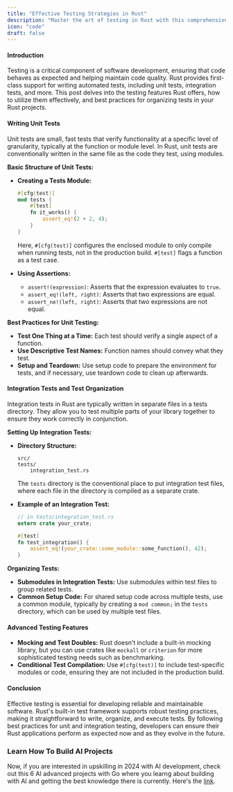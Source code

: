 ```yaml
---
title: "Effective Testing Strategies in Rust"
description: "Master the art of testing in Rust with this comprehensive guide on writing unit tests, managing integration tests, and organizing test suites. Packed with technical details, practical examples, and best practices, this post will help you ensure robustness and reliability in your Rust applications through effective testing methodologies."
icon: "code"
draft: false
---
```

#### Introduction

Testing is a critical component of software development, ensuring that code behaves as expected and helping maintain code quality. Rust provides first-class support for writing automated tests, including unit tests, integration tests, and more. This post delves into the testing features Rust offers, how to utilize them effectively, and best practices for organizing tests in your Rust projects.

#### Writing Unit Tests

Unit tests are small, fast tests that verify functionality at a specific level of granularity, typically at the function or module level. In Rust, unit tests are conventionally written in the same file as the code they test, using modules.

**Basic Structure of Unit Tests:**
- **Creating a Tests Module:**
  ```rust
  #[cfg(test)]
  mod tests {
      #[test]
      fn it_works() {
          assert_eq!(2 + 2, 4);
      }
  }
  ```
  Here, `#[cfg(test)]` configures the enclosed module to only compile when running tests, not in the production build. `#[test]` flags a function as a test case.

- **Using Assertions:**
  - `assert!(expression)`: Asserts that the expression evaluates to `true`.
  - `assert_eq!(left, right)`: Asserts that two expressions are equal.
  - `assert_ne!(left, right)`: Asserts that two expressions are not equal.

**Best Practices for Unit Testing:**
- **Test One Thing at a Time:** Each test should verify a single aspect of a function.
- **Use Descriptive Test Names:** Function names should convey what they test.
- **Setup and Teardown:** Use setup code to prepare the environment for tests, and if necessary, use teardown code to clean up afterwards.

#### Integration Tests and Test Organization

Integration tests in Rust are typically written in separate files in a tests directory. They allow you to test multiple parts of your library together to ensure they work correctly in conjunction.

**Setting Up Integration Tests:**
- **Directory Structure:**
  ```plaintext
  src/
  tests/
      integration_test.rs
  ```
  The `tests` directory is the conventional place to put integration test files, where each file in the directory is compiled as a separate crate.

- **Example of an Integration Test:**
  ```rust
  // in tests/integration_test.rs
  extern crate your_crate;

  #[test]
  fn test_integration() {
      assert_eq!(your_crate::some_module::some_function(), 42);
  }
  ```

**Organizing Tests:**
- **Submodules in Integration Tests:** Use submodules within test files to group related tests.
- **Common Setup Code:** For shared setup code across multiple tests, use a common module, typically by creating a `mod common;` in the `tests` directory, which can be used by multiple test files.

#### Advanced Testing Features

- **Mocking and Test Doubles:** Rust doesn’t include a built-in mocking library, but you can use crates like `mockall` or `criterion` for more sophisticated testing needs such as benchmarking.
- **Conditional Test Compilation:** Use `#[cfg(test)]` to include test-specific modules or code, ensuring they are not included in the production build.

#### Conclusion

Effective testing is essential for developing reliable and maintainable software. Rust's built-in test framework supports robust testing practices, making it straightforward to write, organize, and execute tests. By following best practices for unit and integration testing, developers can ensure their Rust applications perform as expected now and as they evolve in the future.

### Learn How To Build AI Projects

Now, if you are interested in upskilling in 2024 with AI development, check out this 6 AI advanced projects with Go where you learng about building with AI and getting the best knowledge there is currently. Here's the [link](https://akhilsharmatech.gumroad.com/l/zgxqq).
